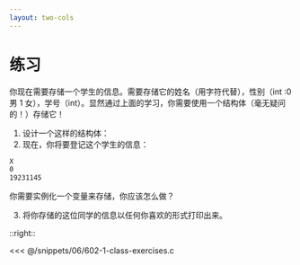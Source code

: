 ```yaml
---
layout: two-cols
---
```


# 练习

你现在需要存储一个学生的信息。需要存储它的姓名（用字符代替），性别（int :0 男 1 女），学号（int）。显然通过上面的学习，你需要使用一个结构体（毫无疑问的！）存储它！

1. 设计一个这样的结构体：
2. 现在，你将要登记这个学生的信息：

```bash
X
0
19231145
```

你需要实例化一个变量来存储，你应该怎么做？

3. 将你存储的这位同学的信息以任何你喜欢的形式打印出来。

::right::

<div class="pl-10" v-click>

<<< @/snippets/06/602-1-class-exercises.c

</div>
